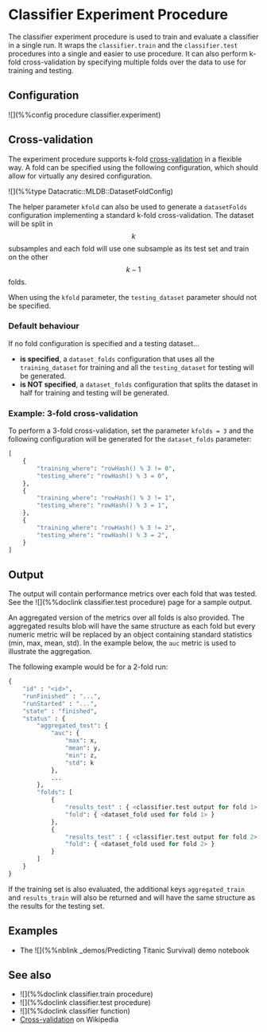 # Classifier Experiment Procedure

The classifier experiment procedure is used to train and evaluate a classifier in a single run.
It wraps the `classifier.train` and the `classifier.test` procedures into a single and easier to 
use procedure. It can also perform k-fold cross-validation by specifying multiple
folds over the data to use for training and testing.

## Configuration

![](%%config procedure classifier.experiment)

<a name="DatasetFoldConfig"></a>
## Cross-validation

The experiment procedure supports k-fold 
[cross-validation](https://en.wikipedia.org/wiki/Cross-validation_(statistics)) in a
flexible way. A fold can be specified using the following configuration, which should allow
for virtually any desired configuration.

![](%%type Datacratic::MLDB::DatasetFoldConfig)

The helper parameter `kfold` can also be used to generate a `datasetFolds` configuration
implementing a standard k-fold cross-validation. The dataset will be split in $$k$$ subsamples and
each fold will use one subsample as its test set and train on the other $$k-1$$ folds.

When using the `kfold` parameter, the `testing_dataset` parameter should not be specified.

### Default behaviour

If no fold configuration is specified and a testing dataset...

- **is specified**, a `dataset_folds` configuration that uses
all the `training_dataset` for training and all the `testing_dataset` for testing
will be generated.
- **is NOT specified**, a `dataset_folds` configuration that splits
the dataset in half for training and testing will be generated.


### Example: 3-fold cross-validation

To perform a 3-fold cross-validation, set the parameter `kfolds = 3` and the following
configuration will be generated for the `dataset_folds` parameter:

```python
[
    {
        "training_where": "rowHash() % 3 != 0",
        "testing_where": "rowHash() % 3 = 0",
    },
    {
        "training_where": "rowHash() % 3 != 1",
        "testing_where": "rowHash() % 3 = 1",
    },
    {
        "training_where": "rowHash() % 3 != 2",
        "testing_where": "rowHash() % 3 = 2",
    }
]
```



## Output

The output will contain performance metrics over each fold that was tested. See the 
![](%%doclink classifier.test procedure) page for a sample output.

An aggregated version of the metrics over all folds is also provided. The aggregated
results blob will have the same structure as each fold but every numeric metric will
be replaced by an object containing standard statistics (min, max, mean, std).
In the example below, the `auc` metric is used to illustrate the aggregation.

The following example would be for a 2-fold run:

```python
{
    "id" : "<id>",
    "runFinished" : "...",
    "runStarted" : "...",
    "state" : "finished",
    "status" : {
        "aggregated_test": {
            "auc": {
                "max": x,
                "mean": y,
                "min": z,
                "std": k
            },
            ...
        },
        "folds": [
            {
                "results_test" : { <classifier.test output for fold 1> },
                "fold": { <dataset_fold used for fold 1> }
            },
            {
                "results_test" : { <classifier.test output for fold 2> },
                "fold": { <dataset_fold used for fold 2> }
            }
        ]
    }
}
```

If the training set is also evaluated, the additional keys `aggregated_train` and `results_train` 
will also be returned and will have the same structure as the results for the testing set.

## Examples

* The ![](%%nblink _demos/Predicting Titanic Survival) demo notebook

## See also

* ![](%%doclink classifier.train procedure)
* ![](%%doclink classifier.test procedure)
* ![](%%doclink classifier function)
* [Cross-validation](https://en.wikipedia.org/wiki/Cross-validation_(statistics)) on Wikipedia


